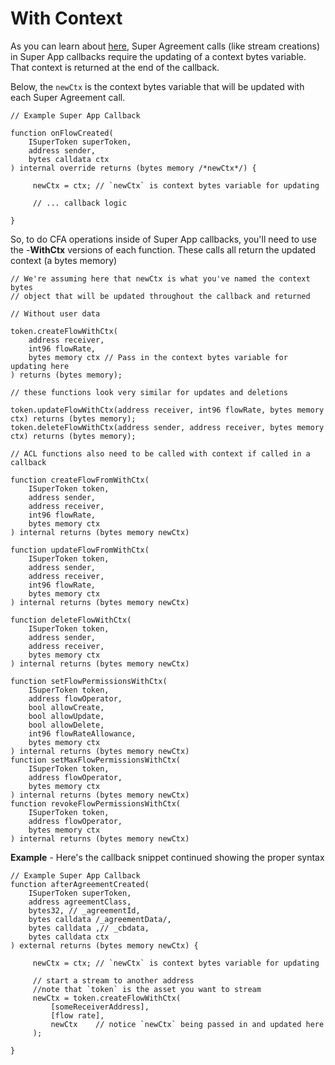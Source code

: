 # With Context

As you can learn about [here](../../../super-apps/super-app-callbacks/calling-agreements-in-super-apps.md), Super Agreement calls (like stream creations) in Super App callbacks require the updating of a context bytes variable. That context is returned at the end of the callback.

Below, the `newCtx` is the context bytes variable that will be updated with each Super Agreement call.

```solidity
// Example Super App Callback

function onFlowCreated(
    ISuperToken superToken,
    address sender,
    bytes calldata ctx
) internal override returns (bytes memory /*newCtx*/) {
    
     newCtx = ctx; // `newCtx` is context bytes variable for updating
     
     // ... callback logic
    
}
```

So, to do CFA operations inside of Super App callbacks, you'll need to use the -**WithCtx** versions of each function.  These calls all return the updated context (a bytes memory)

```solidity
// We're assuming here that newCtx is what you've named the context bytes 
// object that will be updated throughout the callback and returned

// Without user data

token.createFlowWithCtx(
    address receiver, 
    int96 flowRate,
    bytes memory ctx // Pass in the context bytes variable for updating here
) returns (bytes memory);

// these functions look very similar for updates and deletions

token.updateFlowWithCtx(address receiver, int96 flowRate, bytes memory ctx) returns (bytes memory);
token.deleteFlowWithCtx(address sender, address receiver, bytes memory ctx) returns (bytes memory);

// ACL functions also need to be called with context if called in a callback

function createFlowFromWithCtx(
    ISuperToken token,
    address sender,
    address receiver,
    int96 flowRate,
    bytes memory ctx
) internal returns (bytes memory newCtx)

function updateFlowFromWithCtx(
    ISuperToken token,
    address sender,
    address receiver,
    int96 flowRate,
    bytes memory ctx
) internal returns (bytes memory newCtx)

function deleteFlowWithCtx(
    ISuperToken token,
    address sender,
    address receiver,
    bytes memory ctx
) internal returns (bytes memory newCtx)
    
function setFlowPermissionsWithCtx(
    ISuperToken token,
    address flowOperator,
    bool allowCreate,
    bool allowUpdate,
    bool allowDelete,
    int96 flowRateAllowance,
    bytes memory ctx
) internal returns (bytes memory newCtx)
function setMaxFlowPermissionsWithCtx(
    ISuperToken token,
    address flowOperator,
    bytes memory ctx
) internal returns (bytes memory newCtx)
function revokeFlowPermissionsWithCtx(
    ISuperToken token,
    address flowOperator,
    bytes memory ctx
) internal returns (bytes memory newCtx)
```

**Example** - Here's the callback snippet continued showing the proper syntax

```solidity
// Example Super App Callback
function afterAgreementCreated(
    ISuperToken superToken,
    address agreementClass,
    bytes32, // _agreementId,
    bytes calldata /_agreementData/,
    bytes calldata ,// _cbdata,
    bytes calldata ctx
) external returns (bytes memory newCtx) {
    
     newCtx = ctx; // `newCtx` is context bytes variable for updating
     
     // start a stream to another address
     //note that `token` is the asset you want to stream
     newCtx = token.createFlowWithCtx(
         [someReceiverAddress], 
         [flow rate],
         newCtx    // notice `newCtx` being passed in and updated here
     );
    
}
```
